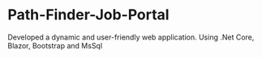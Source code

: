 # Path-Finder-Job-Portal
Developed a dynamic and user-friendly web application. Using .Net Core, Blazor, Bootstrap and MsSql
